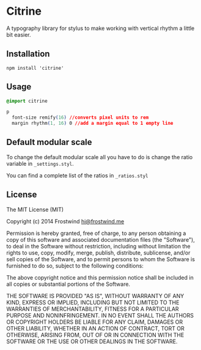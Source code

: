 Citrine
=========

A typography library for stylus to make working with vertical rhythm a little bit easier.

Installation
----
`npm install 'citrine'`

Usage
----
```css
@import citrine

p
  font-size remify(16) //converts pixel units to rem
  margin rhythm(1, 16) 0 //add a margin equal to 1 empty line
```

Default modular scale
----
To change the default modular scale all you have to do is change the ratio variable in `_settings.styl`.

You can find a complete list of the ratios in `_ratios.styl`

License
----

The MIT License (MIT)

Copyright (c) 2014 Frostwind <hi@frostwind.me>

Permission is hereby granted, free of charge, to any person obtaining a copy
of this software and associated documentation files (the "Software"), to deal
in the Software without restriction, including without limitation the rights
to use, copy, modify, merge, publish, distribute, sublicense, and/or sell
copies of the Software, and to permit persons to whom the Software is
furnished to do so, subject to the following conditions:

The above copyright notice and this permission notice shall be included in all
copies or substantial portions of the Software.

THE SOFTWARE IS PROVIDED "AS IS", WITHOUT WARRANTY OF ANY KIND, EXPRESS OR
IMPLIED, INCLUDING BUT NOT LIMITED TO THE WARRANTIES OF MERCHANTABILITY,
FITNESS FOR A PARTICULAR PURPOSE AND NONINFRINGEMENT. IN NO EVENT SHALL THE
AUTHORS OR COPYRIGHT HOLDERS BE LIABLE FOR ANY CLAIM, DAMAGES OR OTHER
LIABILITY, WHETHER IN AN ACTION OF CONTRACT, TORT OR OTHERWISE, ARISING FROM,
OUT OF OR IN CONNECTION WITH THE SOFTWARE OR THE USE OR OTHER DEALINGS IN THE
SOFTWARE.
